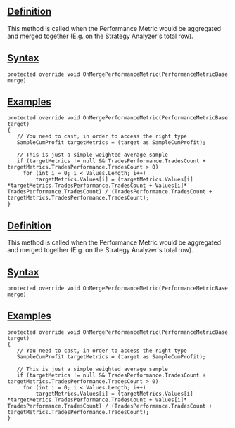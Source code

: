 ## [Definition](https://developer.ninjatrader.com/docs/desktop/onmergeperformancemetric\#definition)

This method is called when the Performance Metric would be aggregated and merged together (E.g. on the Strategy Analyzer's total row).

## [Syntax](https://developer.ninjatrader.com/docs/desktop/onmergeperformancemetric\#syntax)

`protected override void OnMergePerformanceMetric(PerformanceMetricBase merge)`

## [Examples](https://developer.ninjatrader.com/docs/desktop/onmergeperformancemetric\#examples)

```jsx-150469391 csharp
protected override void OnMergePerformanceMetric(PerformanceMetricBase target)
{
   // You need to cast, in order to access the right type
   SampleCumProfit targetMetrics = (target as SampleCumProfit);

   // This is just a simple weighted average sample
   if (targetMetrics != null && TradesPerformance.TradesCount + targetMetrics.TradesPerformance.TradesCount > 0)
     for (int i = 0; i < Values.Length; i++)
         targetMetrics.Values[i] = (targetMetrics.Values[i] *targetMetrics.TradesPerformance.TradesCount + Values[i]* TradesPerformance.TradesCount) / (TradesPerformance.TradesCount + targetMetrics.TradesPerformance.TradesCount);
}

```

## [Definition](https://developer.ninjatrader.com/docs/desktop/onmergeperformancemetric\#definition)

This method is called when the Performance Metric would be aggregated and merged together (E.g. on the Strategy Analyzer's total row).

## [Syntax](https://developer.ninjatrader.com/docs/desktop/onmergeperformancemetric\#syntax)

`protected override void OnMergePerformanceMetric(PerformanceMetricBase merge)`

## [Examples](https://developer.ninjatrader.com/docs/desktop/onmergeperformancemetric\#examples)

```jsx-150469391 csharp
protected override void OnMergePerformanceMetric(PerformanceMetricBase target)
{
   // You need to cast, in order to access the right type
   SampleCumProfit targetMetrics = (target as SampleCumProfit);

   // This is just a simple weighted average sample
   if (targetMetrics != null && TradesPerformance.TradesCount + targetMetrics.TradesPerformance.TradesCount > 0)
     for (int i = 0; i < Values.Length; i++)
         targetMetrics.Values[i] = (targetMetrics.Values[i] *targetMetrics.TradesPerformance.TradesCount + Values[i]* TradesPerformance.TradesCount) / (TradesPerformance.TradesCount + targetMetrics.TradesPerformance.TradesCount);
}

```